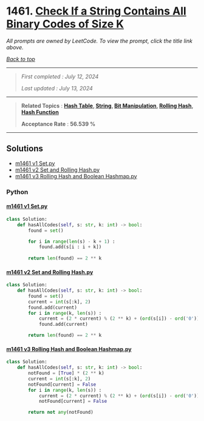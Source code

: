 # 1461. [Check If a String Contains All Binary Codes of Size K](<https://leetcode.com/problems/check-if-a-string-contains-all-binary-codes-of-size-k>)

*All prompts are owned by LeetCode. To view the prompt, click the title link above.*

*[Back to top](<../README.md>)*

------

> *First completed : July 12, 2024*
>
> *Last updated : July 13, 2024*

------

> **Related Topics** : **[Hash Table](<by_topic/Hash Table.md>), [String](<by_topic/String.md>), [Bit Manipulation](<by_topic/Bit Manipulation.md>), [Rolling Hash](<by_topic/Rolling Hash.md>), [Hash Function](<by_topic/Hash Function.md>)**
>
> **Acceptance Rate** : **56.539 %**

------

## Solutions

- [m1461 v1 Set.py](<../my-submissions/m1461 v1 Set.py>)
- [m1461 v2 Set and Rolling Hash.py](<../my-submissions/m1461 v2 Set and Rolling Hash.py>)
- [m1461 v3 Rolling Hash and Boolean Hashmap.py](<../my-submissions/m1461 v3 Rolling Hash and Boolean Hashmap.py>)
### Python
#### [m1461 v1 Set.py](<../my-submissions/m1461 v1 Set.py>)
```Python
class Solution:
    def hasAllCodes(self, s: str, k: int) -> bool:
        found = set()

        for i in range(len(s) - k + 1) :
            found.add(s[i : i + k])
        
        return len(found) == 2 ** k
```

#### [m1461 v2 Set and Rolling Hash.py](<../my-submissions/m1461 v2 Set and Rolling Hash.py>)
```Python
class Solution:
    def hasAllCodes(self, s: str, k: int) -> bool:
        found = set()
        current = int(s[:k], 2)
        found.add(current)
        for i in range(k, len(s)) :
            current = (2 * current) % (2 ** k) + (ord(s[i]) - ord('0'))
            found.add(current)

        return len(found) == 2 ** k
```

#### [m1461 v3 Rolling Hash and Boolean Hashmap.py](<../my-submissions/m1461 v3 Rolling Hash and Boolean Hashmap.py>)
```Python
class Solution:
    def hasAllCodes(self, s: str, k: int) -> bool:
        notFound = [True] * (2 ** k)
        current = int(s[:k], 2)
        notFound[current] = False
        for i in range(k, len(s)) :
            current = (2 * current) % (2 ** k) + (ord(s[i]) - ord('0'))
            notFound[current] = False

        return not any(notFound)
```

